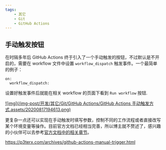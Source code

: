 ```yaml
---
tags:
    - 其它
    - Git
    - GitHub Actions
---
```


## 手动触发按钮

在时隔多年后 GitHub Ac­tions 终于引入了一个手动触发的按钮，不过默认是不开启的，需要在 work­flow 文件中设置 `workflow_dispatch` 触发事件。一个最简单的例子：

```none
on:
  workflow_dispatch:
```

设置好触发事件后就能在相关 work­flow 的页面下看到 `Run workflow` 按钮.



[![img](/img-post/开发/其它/Git/GitHub Actions/GitHub Actions 手动触发方式.assets/20200817194613.png)](https://img.p3terx.com/post/20200817194613.png)



更复杂一点还可以实现在手动触发时填写参数，控制不同的工作流程或者直接改写某个环境变量等操作。目前官方文档已经相当完善，所以博主就不赘述了，感兴趣的小伙伴可以去参考[官方文档中的相关章节](https://p3terx.com/go/aHR0cHM6Ly9kb2NzLmdpdGh1Yi5jb20vY24vYWN0aW9ucy9jb25maWd1cmluZy1hbmQtbWFuYWdpbmctd29ya2Zsb3dzL2NvbmZpZ3VyaW5nLWEtd29ya2Zsb3cjbWFudWFsbHktcnVubmluZy1hLXdvcmtmbG93)。



https://p3terx.com/archives/github-actions-manual-trigger.html